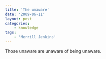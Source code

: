```yaml
---
title: 'The unaware'
date: '2009-06-11'
layout: post
categories:
    - knowledge
tags:
    - 'Merrill Jenkins'
---
```


Those unaware are unaware of being unaware.